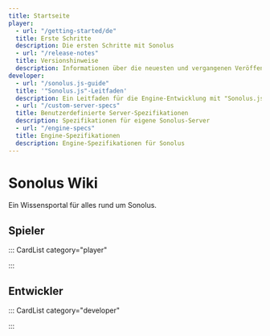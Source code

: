 ```yaml
---
title: Startseite
player:
  - url: "/getting-started/de"
  title: Erste Schritte
  description: Die ersten Schritte mit Sonolus
  - url: "/release-notes"
  title: Versionshinweise
  description: Informationen über die neuesten und vergangenen Veröffentlichungen von Sonolus
developer:
  - url: "/sonolus.js-guide"
  title: '"Sonolus.js"-Leitfaden'
  description: Ein Leitfaden für die Engine-Entwicklung mit "Sonolus.js"
  - url: "/custom-server-specs"
  title: Benutzerdefinierte Server-Spezifikationen
  description: Spezifikationen für eigene Sonolus-Server
  - url: "/engine-specs"
  title: Engine-Spezifikationen
  description: Engine-Spezifikationen für Sonolus
---
```


# Sonolus Wiki

Ein Wissensportal für alles rund um Sonolus.

## Spieler

::: CardList category="player"

:::

## Entwickler

::: CardList category="developer"

:::
